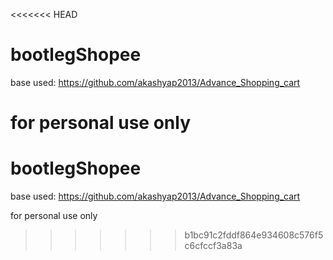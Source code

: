 <<<<<<< HEAD
# bootlegShopee
base used: https://github.com/akashyap2013/Advance_Shopping_cart

for personal use only
=======
# bootlegShopee
base used: https://github.com/akashyap2013/Advance_Shopping_cart

for personal use only
>>>>>>> b1bc91c2fddf864e934608c576f5c6cfccf3a83a
